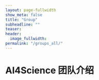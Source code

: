 ```yaml
---
layout: page-fullwidth
show_meta: false
title: "Group"
subheadline: ""
teaser:
header:
  image_fullwidth:
permalink: "/groups_all/"
---
```



# AI4Science 团队介绍

<script src="../assets/js/group_gen.js">